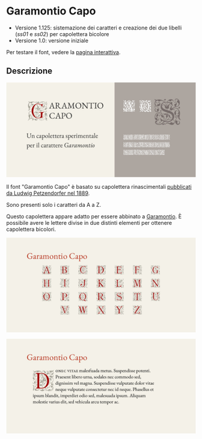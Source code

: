 # Garamontio Capo
* Versione 1.125: sistemazione dei caratteri e creazione dei due libelli (_ss01_ e _ss02_) per capolettera bicolore
* Versione 1.0: versione iniziale

Per testare il font, vedere la [pagina interattiva](https://m-casanova.github.io/GaramontioCapo/).

## Descrizione
![image](images/garamontio_capo_1.jpg)

Il font "Garamontio Capo" è basato su capolettera rinascimentali <a target="_blank" href="https://archive.org/details/schriftenatlasei02petz/page/n187/mode/2up">pubblicati da Ludwig Petzendorfer nel 1889</a>.

Sono presenti solo i caratteri da A a Z.

Questo capolettera appare adatto per essere abbinato a [Garamontio](https://github.com/m-casanova/Garamontio).
È possibile avere le lettere divise in due distinti elementi per ottenere capolettera bicolori. 

![image](images/garamontio_capo_2.jpg)

![image](images/garamontio_capo_3.jpg)
